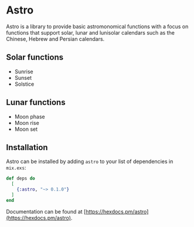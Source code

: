 # Astro

Astro is a library to provide basic astromonomical functions with a focus on functions that support solar, lunar and lunisolar calendars such as the Chinese, Hebrew and Persian calendars.

## Solar functions

* Sunrise
* Sunset
* Solstice

## Lunar functions

* Moon phase
* Moon rise
* Moon set

## Installation

Astro can be installed by adding `astro` to your list of dependencies in `mix.exs`:

```elixir
def deps do
  [
    {:astro, "~> 0.1.0"}
  ]
end
```

Documentation can be found at [https://hexdocs.pm/astro](https://hexdocs.pm/astro).

